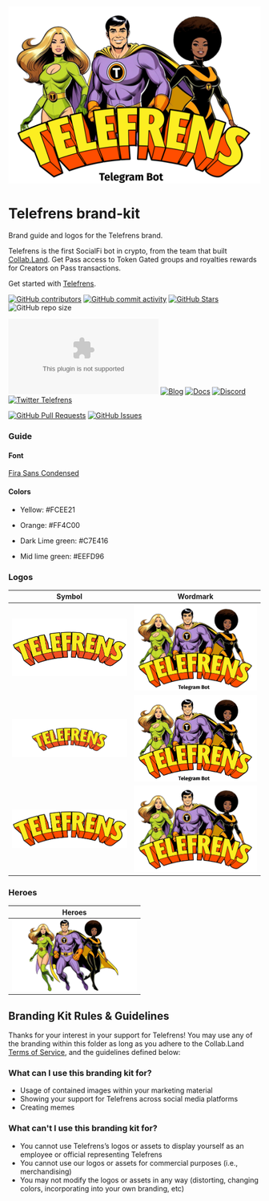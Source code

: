 <!-- This repo uses Collab.Land as a reference https://github.com/abridged/brand-kit/tree/main
and a lot of dynamic Badges https://shields.io/docs/ -->

![Telefrens](logo.png)

# Telefrens brand-kit

Brand guide and logos for the Telefrens brand.

Telefrens is the first SocialFi bot in crypto, from the team that built [Collab.Land](https://github.com/abridged/brand-kit). Get Pass access to Token Gated groups and royalties rewards for Creators on Pass transactions.

Get started with [Telefrens](https://www.telefrens.com/).

<!-- Badge row 1 - status -->

[![GitHub contributors](https://img.shields.io/github/contributors/abridged/brand-kit)](https://github.com/abridged/tf-brand-kit/graphs/contributors)
[![GitHub commit activity](https://img.shields.io/github/commit-activity/w/abridged/brand-kit)](https://github.com/abridged/tf-brand-kit/graphs/contributors)
[![GitHub Stars](https://img.shields.io/github/stars/abridged/brand-kit)](https://github.com/abridged/tf-brand-kit/stargazers)
![GitHub repo size](https://img.shields.io/github/repo-size/abridged/tf-brand-kit)

<!-- Badge row 2 - links and profiles -->

[![Website Telefrens](https://img.shields.io/website-up-down-green-red/https/telefrens.com)](https://www.telefrens.com/kols?utm_medium=display&utm_source=github&utm_campaign=tf_brand_kit)
[![Blog](https://img.shields.io/badge/blog-up-green)](https://collabland.mirror.xyz/)
[![Docs](https://img.shields.io/badge/docs-up-green)](https://docs.collab.land/telefrens/intro)
[![Discord](https://img.shields.io/discord/904119310702772254?label=discord)](https://discord.gg/collabland)
[![Twitter Telefrens](https://img.shields.io/twitter/follow/telefrens?style=social)](https://twitter.com/telefrens)

<!-- Badge row 3 - detailed status -->

[![GitHub Pull Requests](https://img.shields.io/github/issues-pr-raw/abridged/tf-brand-kit)](https://github.com/abridged/tf-brand-kit/pulls)
[![GitHub Issues](https://img.shields.io/github/issues-raw/abridged/tf-brand-kit)](https://github.com/abridged/tf-brand-kit/issues)

### Guide

<!-- Please see [this PDF overview](guide/guide.pdf). -->

#### Font

[Fira Sans Condensed](https://fonts.google.com/specimen/Fira+Sans+Condensed)

#### Colors

- Yellow: #FCEE21

- Orange: #FF4C00

- Dark Lime green: #C7E416

- Mid lime green: #EEFD96

### Logos

| Symbol                                                                | Wordmark                                                                |
| --------------------------------------------------------------------  | ----------------------------------------------------------------------- |
| ![LogoColor-ar2-1](logo/symbol/telefrens-logo-2-1.png)              | ![WordmarkColor-ar128-89](logo/wordmark/characters-logo-ar128-89.png)          |
| ![LogoColor-ar2-1-zoomed](logo/symbol/telefrens-logo-zoomed-2-1.png)      | ![WordmarkColor-ar41-29](logo/wordmark/characters-logo-ar41-29.png)  |
| ![LogoColor-ar64-21](logo/symbol/telefrens-logo-64-21.png)              | ![WordmarkColor-notag-ar128-89](logo/wordmark/characters-logo-notag-ar128-89.png)          |

### Heroes

| Heroes                                                      |
| ----------------------------------------------------------- |
| <img alt="Heroes" src="/all-chars/heroes-ar128-73.png" width="250"> |

## Branding Kit Rules & Guidelines

Thanks for your interest in your support for Telefrens! You may use any of the branding within this folder as long as you adhere to the Collab.Land [Terms of Service](https://www.collab.land/terms-of-service), and the guidelines defined below:

### What can I use this branding kit for?

- Usage of contained images within your marketing material
- Showing your support for Telefrens across social media platforms
- Creating memes

### What can't I use this branding kit for?

- You cannot use Telefrens’s logos or assets to display yourself as an employee or official representing Telefrens
- You cannot use our logos or assets for commercial purposes (i.e., merchandising)
- You may not modify the logos or assets in any way (distorting, changing colors, incorporating into your own branding, etc)
